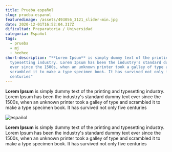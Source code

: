 ```yaml
---
title: Prueba español
slug: prueba-espanol
featuredimage: /assets/493056_3121_slider-min.jpg
date: 2020-12-01T16:52:04.317Z
dificultad: Preparatoria / Universidad
categoria: Español
tags:
  - prueba
  - mj
  - heehee
short-description: "**Lorem Ipsum** is simply dummy text of the printing and
  typesetting industry. Lorem Ipsum has been the industry's standard dummy text
  ever since the 1500s, when an unknown printer took a galley of type and
  scrambled it to make a type specimen book. It has survived not only five
  centuries"
---
```

<!--StartFragment-->

**Lorem Ipsum** is simply dummy text of the printing and typesetting industry. Lorem Ipsum has been the industry's standard dummy text ever since the 1500s, when an unknown printer took a galley of type and scrambled it to make a type specimen book. It has survived not only five centuries

<!--EndFragment-->

![español](/assets/espanol.jpg "español")

<!--StartFragment-->

**Lorem Ipsum** is simply dummy text of the printing and typesetting industry. Lorem Ipsum has been the industry's standard dummy text ever since the 1500s, when an unknown printer took a galley of type and scrambled it to make a type specimen book. It has survived not only five centuries

<!--EndFragment-->